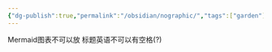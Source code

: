 ```yaml
---
{"dg-publish":true,"permalink":"/obsidian/nographic/","tags":["garden"],"noteIcon":"","updated":"2025-03-17T21:34:58.901+08:00"}
---
```


Mermaid图表不可以放
标题英语不可以有空格(?)
